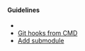 
#### Guidelines 
* 
* [Git hooks from CMD](https://github.com/khdevnet/git-help/blob/master/githooks.md)
* [Add submodule](https://github.com/khdevnet/git-help/blob/master/submodules.md)


